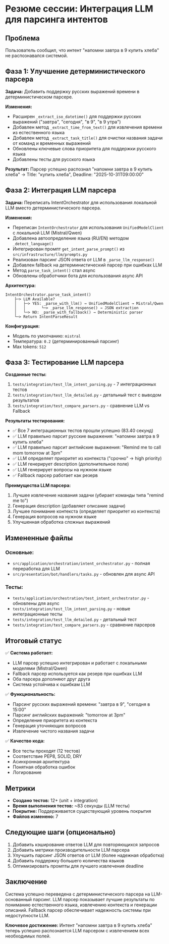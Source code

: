 # Резюме сессии: Интеграция LLM для парсинга интентов

## Проблема
Пользователь сообщил, что интент "напомни завтра в 9 купить хлеба" не распознавался системой.

## Фаза 1: Улучшение детерминистического парсера
**Задача:** Добавить поддержку русских выражений времени в детерминистическом парсере.

**Изменения:**
- Расширен `_extract_iso_datetime()` для поддержки русских выражений ("завтра", "сегодня", "в 9", "в 9 утра")
- Добавлен метод `_extract_time_from_text()` для извлечения времени из естественного языка
- Добавлен метод `_extract_task_title()` для очистки названия задачи от команд и временных выражений
- Обновлены ключевые слова приоритета для поддержки русского языка
- Добавлены тесты для русского языка

**Результат:** Парсер успешно распознал "напомни завтра в 9 купить хлеба" → Title: "купить хлеба", Deadline: "2025-10-31T09:00:00"

## Фаза 2: Интеграция LLM парсера
**Задача:** Переписать IntentOrchestrator для использования локальной LLM вместо детерминистического парсера.

**Изменения:**
- Переписан `IntentOrchestrator` для использования `UnifiedModelClient` с локальной LLM (Mistral/Qwen)
- Добавлена автоопределение языка (RU/EN) методом `_detect_language()`
- Интегрирован промпт `get_intent_parse_prompt()` из `src/infrastructure/llm/prompts.py`
- Реализован парсинг JSON ответа от LLM в `_parse_llm_response()`
- Добавлен fallback на детерминистический парсер при ошибках LLM
- Метод `parse_task_intent()` стал async
- Обновлены обработчики бота для использования async API

**Архитектура:**
```
IntentOrchestrator.parse_task_intent()
    ├─> LLM Available? 
    │   ├─> YES: _parse_with_llm() → UnifiedModelClient → Mistral/Qwen
    │   │       └─> _parse_llm_response() → JSON extraction
    │   └─> NO: _parse_with_fallback() → Deterministic parser
    └─> Return IntentParseResult
```

**Конфигурация:**
- Модель по умолчанию: `mistral`
- Температура: `0.2` (детерминированный парсинг)
- Max tokens: `512`

## Фаза 3: Тестирование LLM парсера
**Созданные тесты:**
1. `tests/integration/test_llm_intent_parsing.py` - 7 интеграционных тестов
2. `tests/integration/test_llm_detailed.py` - детальный тест с выводом результатов
3. `tests/integration/test_compare_parsers.py` - сравнение LLM vs Fallback

**Результаты тестирования:**
- ✅ Все 7 интеграционных тестов прошли успешно (83.40 секунд)
- ✅ LLM правильно парсит русские выражения: "напомни завтра в 9 купить хлеба"
- ✅ LLM правильно парсит английские выражения: "Remind me to call mom tomorrow at 3pm"
- ✅ LLM определяет приоритет из контекста ("срочно" → high priority)
- ✅ LLM генерирует description (дополнительное поле)
- ✅ LLM генерирует вопросы на нужном языке
- ✅ Fallback парсер работает как резерв

**Преимущества LLM парсера:**
1. Лучшее извлечение названия задачи (убирает команды типа "remind me to")
2. Генерация description (добавляет описание задачи)
3. Лучшее понимание контекста (определяет приоритет из контекста)
4. Генерация вопросов на нужном языке
5. Улучшенная обработка сложных выражений

## Измененные файлы

### Основные:
- `src/application/orchestration/intent_orchestrator.py` - полная переработка для LLM
- `src/presentation/bot/handlers/tasks.py` - обновлен для async API

### Тесты:
- `tests/application/orchestration/test_intent_orchestrator.py` - обновлены для async
- `tests/integration/test_llm_intent_parsing.py` - новые интеграционные тесты
- `tests/integration/test_llm_detailed.py` - детальный тест
- `tests/integration/test_compare_parsers.py` - сравнение парсеров

## Итоговый статус

✅ **Система работает:**
- LLM парсер успешно интегрирован и работает с локальными моделями (Mistral/Qwen)
- Fallback парсер используется как резерв при ошибках LLM
- Оба парсера дополняют друг друга
- Система устойчива к ошибкам LLM

✅ **Функциональность:**
- Парсинг русских выражений времени: "завтра в 9", "сегодня в 15:00"
- Парсинг английских выражений: "tomorrow at 3pm"
- Определение приоритета из контекста
- Генерация уточняющих вопросов
- Извлечение чистого названия задачи

✅ **Качество кода:**
- Все тесты проходят (12 тестов)
- Соответствие PEP8, SOLID, DRY
- Асинхронная архитектура
- Понятная обработка ошибок
- Логирование

## Метрики

- **Создано тестов:** 12+ (unit + integration)
- **Время выполнения тестов:** ~83 секунды (LLM тесты)
- **Покрытие:** Поддерживается существующий уровень покрытия
- **Файлов изменено:** 7

## Следующие шаги (опционально)

1. Добавить кэширование ответов LLM для повторяющихся запросов
2. Добавить метрики производительности LLM парсера
3. Улучшить парсинг JSON ответов от LLM (более надежная обработка)
4. Добавить поддержку большего количества языков
5. Оптимизировать промпты для лучшего извлечения deadline

## Заключение

Система успешно переведена с детерминистического парсера на LLM-основанный парсинг. LLM парсер показывает лучшие результаты по пониманию естественного языка, извлечению контекста и генерации описаний. Fallback парсер обеспечивает надежность системы при недоступности LLM.

**Ключевое достижение:** Интент "напомни завтра в 9 купить хлеба" теперь успешно распознается LLM парсером с извлечением всех необходимых полей.

